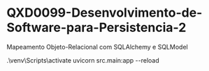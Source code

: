 # QXD0099-Desenvolvimento-de-Software-para-Persistencia-2
Mapeamento Objeto-Relacional com SQLAlchemy e SQLModel

.\venv\Scripts\activate
uvicorn src.main:app --reload
